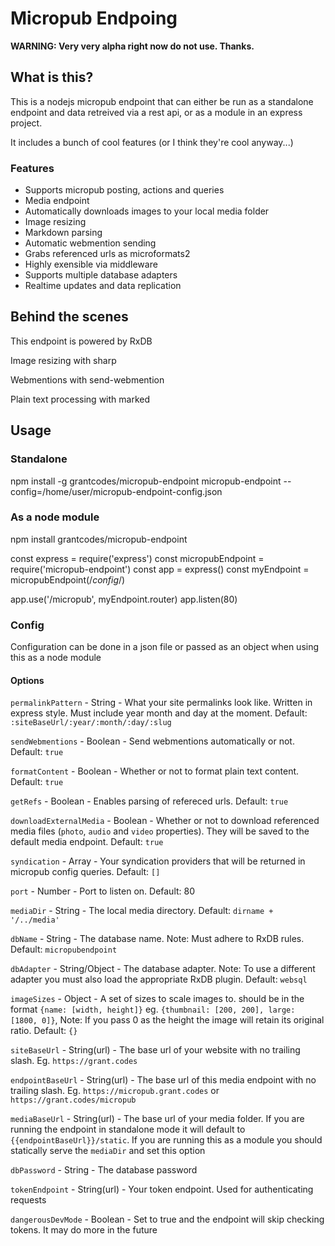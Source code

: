 # Micropub Endpoing

**WARNING: Very very alpha right now do not use. Thanks.**

## What is this?

This is a nodejs micropub endpoint that can either be run as a standalone endpoint and data retreived via a rest api, or as a module in an express project.

It includes a bunch of cool features (or I think they're cool anyway...)

### Features

- Supports micropub posting, actions and queries
- Media endpoint
- Automatically downloads images to your local media folder
- Image resizing
- Markdown parsing
- Automatic webmention sending
- Grabs referenced urls as microformats2
- Highly exensible via middleware
- Supports multiple database adapters
- Realtime updates and data replication

## Behind the scenes

This endpoint is powered by RxDB

Image resizing with sharp

Webmentions with send-webmention

Plain text processing with marked

## Usage

### Standalone

npm install -g grantcodes/micropub-endpoint
micropub-endpoint --config=/home/user/micropub-endpoint-config.json

### As a node module

npm install grantcodes/micropub-endpoint

const express = require('express')
const micropubEndpoint = require('micropub-endpoint')
const app = express()
const myEndpoint = micropubEndpoint(/_config_/)

app.use('/micropub', myEndpoint.router)
app.listen(80)

### Config

Configuration can be done in a json file or passed as an object when using this as a node module

#### Options

`permalinkPattern` - String - What your site permalinks look like. Written in express style. Must include year month and day at the moment. Default: `:siteBaseUrl/:year/:month/:day/:slug`

`sendWebmentions` - Boolean - Send webmentions automatically or not. Default: `true`

`formatContent` - Boolean - Whether or not to format plain text content. Default: `true`

`getRefs` - Boolean - Enables parsing of refereced urls. Default: `true`

`downloadExternalMedia` - Boolean - Whether or not to download referenced media files (`photo`, `audio` and `video` properties). They will be saved to the default media endpoint. Default: `true`

`syndication` - Array - Your syndication providers that will be returned in micropub config queries. Default: `[]`

`port` - Number - Port to listen on. Default: 80

`mediaDir` - String - The local media directory. Default: `dirname + '/../media'`

`dbName` - String - The database name. Note: Must adhere to RxDB rules. Default: `micropubendpoint`

`dbAdapter` - String/Object - The database adapter. Note: To use a different adapter you must also load the appropriate RxDB plugin. Default: `websql`

`imageSizes` - Object - A set of sizes to scale images to. should be in the format `{name: [width, height]}` eg. `{thumbnail: [200, 200], large: [1800, 0]}`, Note: If you pass 0 as the height the image will retain its original ratio. Default: `{}`

`siteBaseUrl` - String(url) - The base url of your website with no trailing slash. Eg. `https://grant.codes`

`endpointBaseUrl` - String(url) - The base url of this media endpoint with no trailing slash. Eg. `https://micropub.grant.codes` or `https://grant.codes/micropub`

`mediaBaseUrl` - String(url) - The base url of your media folder. If you are running the endpoint in standalone mode it will default to `{{endpointBaseUrl}}/static`. If you are running this as a module you should statically serve the `mediaDir` and set this option

`dbPassword` - String - The database password

`tokenEndpoint` - String(url) - Your token endpoint. Used for authenticating requests

`dangerousDevMode` - Boolean - Set to true and the endpoint will skip checking tokens. It may do more in the future
